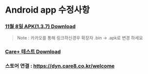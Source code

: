 # Android app 수정사항

### [11월 8일 APK(1.3.7) Download](https://github.com/invites-healthcare/invites/raw/master/20211108101304-v40(1.3.7)-debug.apk)
> Note : 카카오를 통해 링크하신경우 확장자 .bin -> .apk로 변경 하세요
### [Care+ 테스트 Download](https://github.com/invites-healthcare/invites/raw/master/20211117172717-v40(1.3.7)-debug.apk)

### 스토어 연결 : https://dyn.care8.co.kr/welcome
